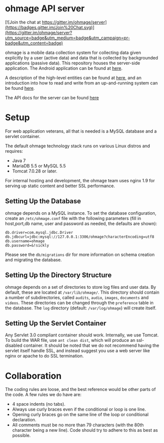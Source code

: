 # ohmage API server

[![Join the chat at https://gitter.im/ohmage/server](https://badges.gitter.im/Join%20Chat.svg)](https://gitter.im/ohmage/server?utm_source=badge&utm_medium=badge&utm_campaign=pr-badge&utm_content=badge)

ohmage is a mobile data collection system for collecting data given explicitly by a user (active data) and data that is collected by backgrounded applications (passive data). This repository houses the server-side application. The Android application can be found at [here](https://github.com/ohmage/ohmageAndroidLib).

A description of the high-level entities can be found at [here](https://github.com/cens/ohmageServer/wiki/About-Users,-Classes-and-Campaigns), and an introduction into how to read and write from an up-and-running system can be found [here](https://github.com/cens/ohmageServer/wiki/About-the-Client-Server-Protocol-and-System-Entities).

The API docs for the server can be found [here](https://github.com/ohmage/server/wiki/APIs-for-2.x-Top-Level-Entities)

# Setup

For web application veterans, all that is needed is a MySQL database and a servlet container.

The default ohmage technology stack runs on various Linux distros and requires:
* Java 7
* MariaDB 5.5 or MySQL 5.5
* Tomcat 7.0.28 or later. 

For internal hosting and development, the ohmage team uses nginx 1.9 for 
serving up static content and better SSL performance.

## Setting Up the Database

ohmage depends on a MySQL instance. To set the database configuration, create an `/etc/ohmage.conf` file with the following parameters (fill in host,port,db name, user and password as needed, the defaults are shown):
```
db.driver=com.mysql.jdbc.Driver
db.jdbcurl=jdbc:mysql://127.0.0.1:3306/ohmage?characterEncoding=utf8
db.username=ohmage
db.password=&!sickly
```

Please see the `db/migrations` dir for more information on schema creation and migrating the database.

## Setting Up the Directory Structure

ohmage depends on a set of directories to store log files and user data. By default, these are located at `/var/lib/ohmage/`. This directory should contain a number of subdirectories, called `audits`, `audio`, `images`, `documents` and `videos`. These directories can be changed through the `preference` table in the database. The `log` directory (default: `/var/log/ohmage`) will create itself.

## Setting Up the Servlet Container

Any Servlet 3.0 compliant container should work. Internally, we use Tomcat. To build the WAR file, use `ant clean dist`, which will produce an ssl-disabled container. It should be noted that we do not recommend having the servlet itself handle SSL, and instead suggest you use a web server like nginx or apache to do SSL termination.

# Collaboration

The coding rules are loose, and the best reference would be other parts of the code. A few rules we do have are:
  * 4 space indents (no tabs).
  * Always use curly braces even if the conditional or loop is one line.
  * Opening curly braces go on the same line of the loop or conditional declaration.
  * All comments must be no more than 79 characters (with the 80th character being a new line). Code should try to adhere to this as best as possible.
